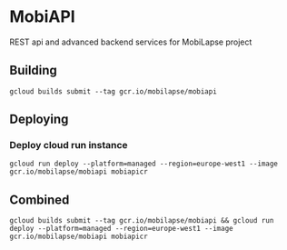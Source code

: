 # MobiAPI
REST api and advanced backend services for MobiLapse project

## Building

`gcloud builds submit --tag gcr.io/mobilapse/mobiapi`

## Deploying

### Deploy cloud run instance

`gcloud run deploy --platform=managed --region=europe-west1 --image gcr.io/mobilapse/mobiapi mobiapicr`

## Combined

`gcloud builds submit --tag gcr.io/mobilapse/mobiapi && gcloud run deploy --platform=managed --region=europe-west1 --image gcr.io/mobilapse/mobiapi mobiapicr`
